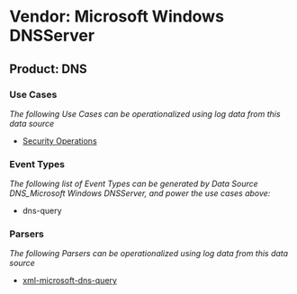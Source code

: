 Vendor: Microsoft Windows DNSServer
===================================
Product: DNS
------------

### Use Cases

_The following Use Cases can be operationalized using log data from this data source_

* [Security Operations](usecase_security_operations.md)


### Event Types

_The following list of Event Types can be generated by Data Source DNS_Microsoft Windows DNSServer, and power the use cases above:_

- dns-query


### Parsers

_The following Parsers can be operationalized using log data from this data source_

* [xml-microsoft-dns-query](parserContent_xml-microsoft-dns-query.md)
